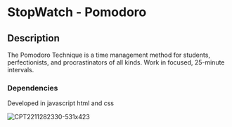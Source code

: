 # StopWatch - Pomodoro

## Description

The Pomodoro Technique is a time management method for students, perfectionists, and procrastinators of all kinds. Work in focused, 25-minute intervals.



### Dependencies

Developed in javascript html and css


![CPT2211282330-531x423](https://user-images.githubusercontent.com/102621896/204424191-212807f6-d487-4617-99fd-8b85c47ef0d1.gif)
